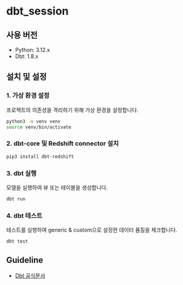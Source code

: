# dbt_session

## 사용 버전
- Python: 3.12.x
- Dbt: 1.8.x

## 설치 및 설정

### 1. 가상 환경 설정
프로젝트의 의존성을 격리하기 위해 가상 환경을 설정합니다.
```bash
python3 -m venv venv
source venv/bin/activate
```
### 2. dbt-core 및 Redshift connector 설치
```bash
pip3 install dbt-redshift
```

### 3. dbt 실행
모델을 실행하여 뷰 또는 테이블을 생성합니다.
```bash
dbt run
```

### 4. dbt 테스트
테스트를 실행하여 generic & custom으로 설정한 데이터 품질을 체크합니다.
```bash
dbt test
```

## Guideline
- [Dbt 공식문서](https://docs.getdbt.com/)